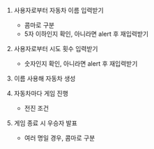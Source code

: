 1. 사용자로부터 자동차 이름 입력받기

   - 콤마로 구분
   - 5자 이하인지 확인, 아니라면 alert 후 재입력받기

2. 사용자로부터 시도 횟수 입력받기

   - 숫자인지 확인, 아니라면 alert 후 재입력받기

3. 이름 사용해 자동차 생성

4. 자동차마다 게임 진행

   - 전진 조건

5. 게임 종료 시 우승자 발표

   - 여러 명일 경우, 콤마로 구분
